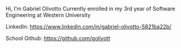 Hi, I’m Gabriel Olivotto
Currently enrolled in my 3rd year of Software Engineering at Western University

LinkedIn:
https://www.linkedin.com/in/gabriel-olivotto-5821ba22b/

School Github:
https://github.com/golivott

